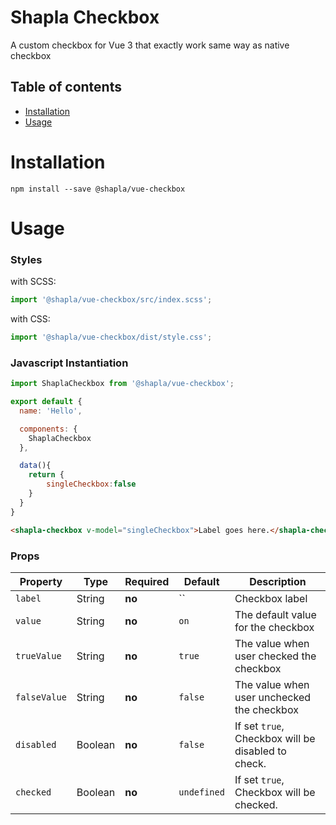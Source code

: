 # Shapla Checkbox

A custom checkbox for Vue 3 that exactly work same way as native checkbox

## Table of contents

- [Installation](#installation)
- [Usage](#usage)

# Installation

```
npm install --save @shapla/vue-checkbox
```

# Usage
### Styles

with SCSS:

```js
import '@shapla/vue-checkbox/src/index.scss';
```

with CSS:

```js
import '@shapla/vue-checkbox/dist/style.css';
```

### Javascript Instantiation

```js
import ShaplaCheckbox from '@shapla/vue-checkbox';

export default {
  name: 'Hello',

  components: {
    ShaplaCheckbox
  },

  data(){
    return {
  	    singleCheckbox:false
  	}
  }
}

```

```html
<shapla-checkbox v-model="singleCheckbox">Label goes here.</shapla-checkbox>
```

### Props
| Property      | Type      | Required  | Default     | Description
|---------------|-----------|-----------|-------------|-----------------------------------------------------------
| `label`       | String    | **no**    | ``          | Checkbox label
| `value`       | String    | **no**    | `on`        | The default value for the checkbox
| `trueValue`   | String    | **no**    | `true`      | The value when user checked the checkbox
| `falseValue`  | String    | **no**    | `false`     | The value when user unchecked the checkbox
| `disabled`    | Boolean   | **no**    | `false`     | If set `true`, Checkbox will be disabled to check.
| `checked`     | Boolean   | **no**    | `undefined` | If set `true`, Checkbox will be checked.
